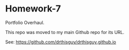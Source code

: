# Homework-7
Portfolio Overhaul.


This repo was moved to my main Github repo for its URL. 

See:  https://github.com/drthisguy/drthisguy.github.io
